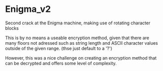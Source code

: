 # Enigma_v2
Second crack at the Enigma machine, making use of rotating character blocks

This is by no means a useable encryption method, given that there are many floors not adressed such as string length and ASCII character values outside of the given range. (thse just default to a '?')

However, this was a nice challenge on creating an encryption method that can be decrypted and offers some level of complexity.

